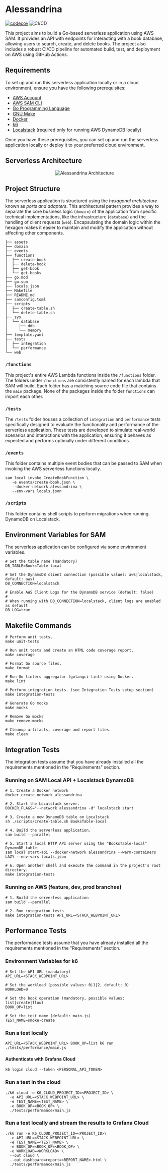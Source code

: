 # Alessandrina

[![codecov](https://codecov.io/gh/rotiroti/alessandrina/branch/main/graph/badge.svg?token=eWAHfGU54Y)](https://codecov.io/gh/rotiroti/alessandrina)
![CI/CD](https://github.com/rotiroti/alessandrina/actions/workflows/pipeline.yaml/badge.svg)

This project aims to build a Go-based serverless application using AWS SAM. It provides an API with endpoints for interacting with a book database, allowing users to search, create, and delete books. The project also includes a robust CI/CD pipeline for automated build, test, and deployment on AWS using GitHub Actions.

## Requirements

To set up and run this serverless application locally or in a cloud environment, ensure you have the following prerequisites:

- [AWS Account](https://aws.amazon.com/account)
- [AWS SAM CLI](https://docs.aws.amazon.com/serverless-application-model/latest/developerguide/what-is-sam.html)
- [Go Programming Language](https://go.dev)
- [GNU Make](https://www.gnu.org/software/make)
- [Docker](https://www.docker.com)
- [k6](https://k6.io/)
- [Localstack](https://localstack.cloud) (required only for running AWS DynamoDB locally)

Once you have these prerequisites, you can set up and run the serverless application locally or deploy it to your preferred cloud environment.

## Serverless Architecture

<p align="center">
  <img src="assets/architecture.png" alt="Alessandrina Architecture"/>
</p>

## Project Structure

The serverless application is structured using the *hexagonal architecture* known as *ports and adapters*. This architectural pattern provides a way to separate the core business logic (`domain`) of the application from specific technical implementations, like the infrastructure (`database`) and the handling of client requests (`web`). Encapsulating the domain logic within the hexagon makes it easier to maintain and modify the application without affecting other components.

```shell
├── assets
├── domain
├── events
├── functions
│  ├── create-book
│  ├── delete-book
│  ├── get-book
│  └── get-books
├── go.mod
├── go.sum
├── locals.json
├── Makefile
├── README.md
├── samconfig.toml
├── scripts
│  ├── create-table.sh
│  └── delete-table.sh
├── sys
│  └── database
│     ├── ddb
│     └── memory
├── template.yaml
├── tests
│  ├── integration
│  └── performance
└── web
```

### `/functions`

This project's entire AWS Lambda functions inside the `/functions` folder. The folders under `/functions` are consistently named for each lambda that SAM will build. Each folder has a matching source code file that contains the `main` package. None of the packages inside the folder `functions` can import each other.

### `/tests`

The `/tests` folder houses a collection of `integration` and `performance` tests specifically designed to evaluate the functionality and performance of the serverless application. These tests are developed to simulate real-world scenarios and interactions with the application, ensuring it behaves as expected and performs optimally under different conditions.

### `/events`

This folder contains multiple event bodies that can be passed to SAM when invoking the AWS serverless functions locally.

```shell
sam local invoke CreateBookFunction \
   -e events/create-book.json \
   --docker-network alessandrina \
   --env-vars locals.json
```

### `/scripts`

This folder contains shell scripts to perform migrations when running DynamoDB on Localstack.

## Environment Variables for SAM

The serverless application can be configured via some environment variables.

```shell
# Set the table name (mandatory)
DB_TABLE=BooksTable-local

# Set the DynamoDB client connection (possible values: aws|localstack, default: aws)
DB_CONNECTION=localstack

# Enable AWS Client Logs for the DynamoDB service (default: false)
#
# When running with DB_CONNECTION=localstack, client logs are enabled as default
DB_LOG=true
```

## Makefile Commands

```shell
# Perform unit tests.
make unit-tests

# Run unit tests and create an HTML code coverage report.
make coverage

# Format Go source files.
make format

# Run Go linters aggregator (golangci-lint) using Docker.
make lint

# Perform integration tests. (see Integration Tests setup section)
make integration-tests

# Generate Go mocks
make mocks

# Remove Go mocks
make remove-mocks

# Cleanup artifacts, coverage and report files.
make clean
```

## Integration Tests

The integration tests assume that you have already installed all the requirements mentioned in the "Requirements" section.

### Running on SAM Local API + Localstack DynamoDB

```shell
# 1. Create a Docker network
docker create network alessandrina

# 2. Start the Localstack server.
DOCKER_FLAGS="--network alessandrina -d" localstack start

# 3. Create a new DynamoDB table on Localstack
sh ./scripts/create-table.sh BooksTable-local

# 4. Build the serverless application.
sam build --parallel

# 5. Start a local HTTP API server using the "BooksTable-local" DynamoDB table.
sam local start-api --docker-network alessandrina --warm-containers LAZY --env-vars locals.json

# 6. Open another shell and execute the command in the project's root directory.
make integration-tests
```

### Running on AWS (feature, dev, prod branches)

```shell
# 1. Build the serverless application
sam build --parallel

# 2. Run integration tests
make integration-tests API_URL=<STACK_WEBPOINT_URL>
```

## Performance Tests

The performance tests assume that you have already installed all the requirements mentioned in the "Requirements" section.

### Environment Variables for k6

```shell
# Set the API URL (mandatory)
API_URL=<STACK_WEBPOINT_URL>

# Set the workload (possible values: 0|1|2, default: 0)
WORKLOAD=0

# Set the book operation (mandatory, possible values: list|create|flow)
BOOK_OP=list

# Set the test name (default: main.js)
TEST_NAME=smoke-create
```

### Run a test locally

```shell
API_URL=<STACK_WEBPOINT_URL> BOOK_OP=list k6 run ./tests/performance/main.js
```

#### Authenticate with Grafana Cloud

```shell
k6 login cloud --token <PERSONAL_API_TOKEN>
```

### Run a test in the cloud

```shell
./k6 cloud -e K6_CLOUD_PROJECT_ID=<PROJECT_ID> \
  -e API_URL=<STACK_WEBPOINT_URL> \
  -e TEST_NAME=<TEST_NAME> \
  -e BOOK_OP=<BOOK_OP> \
  ./tests/performance/main.js
```

### Run a test locally and stream the results to Grafana Cloud

```shell
./k6 run -e K6_CLOUD_PROJECT_ID=<PROJECT_ID>\
  -e API_URL=<STACK_WEBPOINT_URL> \
  -e TEST_NAME=<TEST_NAME> \
  -e BOOK_OP=<BOOK_OP=<BOOK_OP> \
  -e WORKLOAD=<WORKLOAD> \
  --out cloud \
  --out dashboard=report=<REPORT_NAME>.html \
  ./tests/performance/main.js
```
